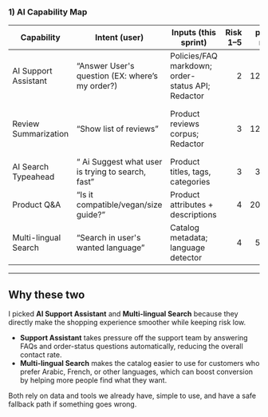 ### 1) AI Capability Map


| Capability             | Intent (user)                                      | Inputs (this sprint)                              | Risk 1–5 | p95 ms | Est. cost/action | Fallback                               | Selected |
|------------------------|----------------------------------------------------|----------------------------------------------|---------:|-------:|-----------------:|----------------------------------------|:-------:|
| AI Support Assistant   | “Answer User's question (EX: where’s my order?)    | Policies/FAQ markdown; order-status API; Redactor | 2        | 1200 |           ~$0.18  | Router → bigger LLM, else escalate     |Selected  |
| Review Summarization   | “Show list of reviews”                             | Product reviews corpus; Redactor                  | 3        | 1200 |          ~$0.004  | Show top helpful reviews; escalate if needed |   |
| AI Search Typeahead    | “ Ai Suggest what user is trying to search, fast”  | Product titles, tags, categories                  | 3        | 300  |        ~$0.0065   | Default prefix DB suggestions          |         |
| Product Q&A            | “Is it compatible/vegan/size guide?”               | Product attributes + descriptions                 | 4        | 2000 |           ~$0.01  | Link to FAQ section                    |         |
| Multi-lingual Search   | “Search in user's wanted language”                 | Catalog metadata; language detector               | 4        | 500  |         ~$0.003   | Fallback to English search             |Selected |

---
## Why these two

I picked **AI Support Assistant** and **Multi-lingual Search** because they directly make the shopping experience smoother while keeping risk low.  

- **Support Assistant** takes pressure off the support team by answering FAQs and order-status questions automatically, reducing the overall contact rate.  
- **Multi-lingual Search** makes the catalog easier to use for customers who prefer Arabic, French, or other languages, which can boost conversion by helping more people find what they want.  

Both rely on data and tools we already have, simple to use, and have a safe fallback path if something goes wrong.
